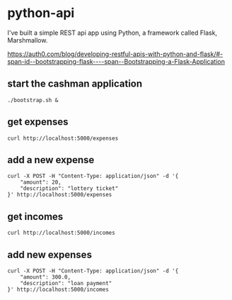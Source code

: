 # python-api

I've built a simple REST api app using Python, a framework called Flask, Marshmallow.

https://auth0.com/blog/developing-restful-apis-with-python-and-flask/#-span-id--bootstrapping-flask----span--Bootstrapping-a-Flask-Application

## start the cashman application

```
./bootstrap.sh &
```

## get expenses

```
curl http://localhost:5000/expenses
```

## add a new expense

```
curl -X POST -H "Content-Type: application/json" -d '{
    "amount": 20,
    "description": "lottery ticket"
}' http://localhost:5000/expenses
```

## get incomes

```
curl http://localhost:5000/incomes
```

## add new expenses

```
curl -X POST -H "Content-Type: application/json" -d '{
    "amount": 300.0,
    "description": "loan payment"
}' http://localhost:5000/incomes
```

